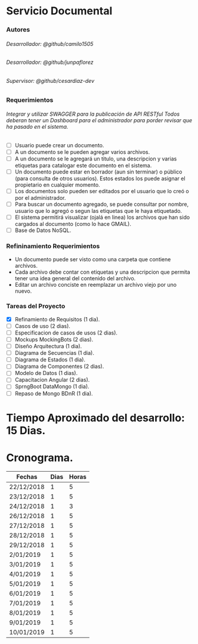 # Servicio Documental
### Autores
###### Desarrollador: @github/camilo1505
###### Desarrollador: @github/junpaflorez
###### Supervisor: @github/cesardiaz-dev

### Requerimientos
###### Integrar y utilizar SWAGGER para la publicación de API RESTful Todos deberan tener un Dashboard para el administrador para porder revisar que ha pasado en el sistema.
- [ ] Usuario puede crear un documento.
- [ ] A un documento se le pueden agregar varios archivos.
- [ ] A un documento se le agregará un titulo, una descripcion y varias etiquetas para catalogar este documento en el sistema.
- [ ] Un documento puede estar en borrador (aun sin terminar) o público (para consulta de otros usuarios). Estos estados los puede asignar el propietario en cualquier momento.
- [ ] Los documentos solo pueden ser editados por el usuario que lo creó o por el administrador.
- [ ] Para buscar un documento agregado, se puede consultar por nombre, usuario que lo agregó o segun las etiquetas que le haya etiquetado.
- [ ] El sistema permitirá visualizar (ojalá en linea) los archivos que han sido cargados al documento (como lo hace GMAIL).
- [ ] Base de Datos NoSQL.

### Refininamiento Requerimientos
- Un documento puede ser visto como una carpeta que contiene archivos.
- Cada archivo debe contar con etiquetas y una descripcion que permita tener una idea general del contenido del archivo.
- Editar un archivo conciste en reemplazar un archivo viejo por uno nuevo.

### Tareas del Proyecto
- [X] Refinamiento de Requisitos (1 dia).
- [ ] Casos de uso (2 dias).
- [ ] Especificacion de casos de usos (2 dias).
- [ ] Mockups MockingBots (2 dias).
- [ ] Diseño Arquitectura (1 dia).
- [ ] Diagrama de Secuencias (1 dia).
- [ ] Diagrama de Estados (1 dia).
- [ ] Diagrama de Componentes (2 dias).
- [ ] Modelo de Datos (1 dias).
- [ ] Capacitacion Angular (2 dias).
- [ ] SprngBoot DataMongo (1 dia).
- [ ] Repaso de Mongo BDnR (1 dia).

# Tiempo Aproximado del desarrollo: 15 Dias.

# Cronograma.
| Fechas | Dias | Horas |
| ------ | ---- | ----- |
| 22/12/2018 | 1 | 5 |
| 23/12/2018 | 1 | 5 |
| 24/12/2018 | 1 | 3 |
| 26/12/2018 | 1 | 5 |
| 27/12/2018 | 1 | 5 |
| 28/12/2018 | 1 | 5 |
| 29/12/2018 | 1 | 5 |
| 2/01/2019 | 1 | 5 |
| 3/01/2019 | 1 | 5 |
| 4/01/2019 | 1 | 5 |
| 5/01/2019 | 1 | 5 |
| 6/01/2019 | 1 | 5 |
| 7/01/2019 | 1 | 5 |
| 8/01/2019 | 1 | 5 |
| 9/01/2019 | 1 | 5 |
| 10/01/2019 | 1 | 5 | 

